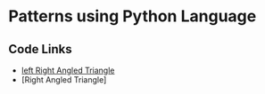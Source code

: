 # Patterns using Python Language

## Code Links
- [left Right Angled Triangle](https://github.com/AAKASH-2207/Patterns--python/blob/main/Right%20angled%20triangle.py)
- [Right Angled Triangle]
